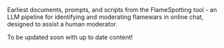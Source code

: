 Earliest documents, prompts, and scripts from the FlameSpotting tool - an LLM pipeline for identifying and moderating flamewars in online chat, designed to assist a human moderator.

To be updated soon with up to date content!
